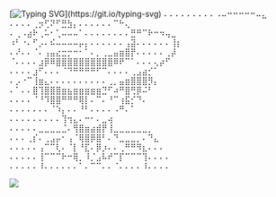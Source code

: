 [![Typing SVG](https://readme-typing-svg.herokuapp.com?color=%2336BCF7&lines=Ya+stanu+korolem+piratov!)](https://git.io/typing-svg)  
⠄⠄⠄⠄⠄⠄⠄⠄⠄⠠⠤⠒⠒⠒⠒⠒⠤⣄   
⠄⠄⠄⠄⢀⡲⢋⠝⠋⣛⣳⡄⠄⠄⠄⠄⠄⠄⠉⠓⢄  
⠄⢀⠠⣴⠗⢀⠥⠂⢁⠤⠤⠤⠁⠄⠄⠄⠄⠄⠄⠄⠄⣛⠛⠉⠗⠒⠲⢤⣀  
⠰⠃⠐⠄⠋⡠⠄⠮⠤⠤⠤⠤⡤⡄⠄⠄⠄⠄⠄⠄⢠⣽⠄⠄⠄⠄⠄⠄⢸⡆  
⠄⠜⠄⠄⠈⠄⢠⣤⣔⣒⡒⠒⠂⠁⠄⡀⢀⣀⣤⣶⣿⡟⠄⠄⠄⠄⠄⢀⡼  
⠈⠄⠄⠄⠄⣰⡿⠿⣿⣿⣿⣿⣿⣿⣿⣿⣿⣿⠿⠟⠉⠁⠄⠄⠄⢄⡴⠋  
⠄⠄⠄⠄⣰⠋⠄⠄⠄⠈⠙⠛⠛⠛⠛⠋⠉⠄⠄⠄⠄⢀⣠⣴⡊⠁  
⠄⡠⠐⠉⢸⣶⣄⠄⠄⠄⠄⠄⠄⠄⠄⠄⠄⢀⡀⣤⣶⣿⣿⣿⡻⡄  
⠄⠁⠄⠄⣿⢹⣿⣿⣿⣶⣦⣶⣶⣶⣶⣶⣙⠋⠴⠛⣿⢛⡿⠬⠃  
⠄⠄⠄⠄⠈⠘⠹⣿⣿⠛⠛⠛⢿⡇⠄⠉⠄⠘⠉⢰⣯⡊⠙⠄  
⠄⠄⠄⠄⠄⠄⠄⠈⠱⡄⠄⠄⠘⠃⠄⠄⠄⠄⠠⠛⠄⠁  
⠄⠄⠄⠄⠄⠄⠄⠄⠄⢹⢲⣄⠄⠒⠂⠄⣀⢴  
⠄⠄⠄⠄⠄⣀⣀⣀⣀⣈⠄⢻⣿⣶⣴⣾⡟⢸⣀⣀⣀⣀⣀⣀⡀  
⠄⠄⠄⢀⡎⠄⢀⣠⡤⠂⢠⠈⢿⣿⡿⣿⠃⠄⠙⣀⣀⣀⡀⠄⠙⣄  
⠄⠄⠄⠄⠄⢠⠉⠉⢇⠄⠈⡇⠘⣏⠄⡿⡰⠄⠄⢀⠛⠛⠻⣆⠄⠄⠄  
⠄⠄⠄⠄⠄⢸⠉⠉⠉⠗⠒⢿⡀⠸⡈⣠⠧⠞⠉⡏⠉⠉⠉⢹⠄⠄⠄⠄  
⠄⠄⠄⠄⠄⠸⠄⠄⠄⠄⠄⠄⠁⠄⠉⠉⠄⠄⠈⠄⠄⠄⠄⠸⠄⠄⠄⠄

  
![](https://komarev.com/ghpvc/?username=dan2k-kms)







